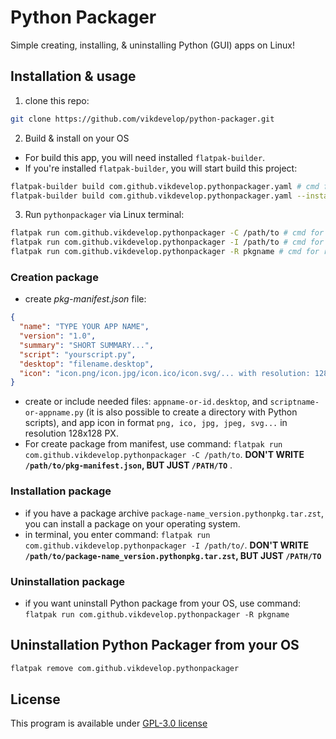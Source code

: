 # Python Packager
Simple creating, installing, & uninstalling Python (GUI) apps on Linux!

## Installation & usage
1. clone this repo:
```bash
git clone https://github.com/vikdevelop/python-packager.git
```
2. Build & install on your OS
- For build this app, you will need installed `flatpak-builder`.
- If you're installed `flatpak-builder`, you will start build this project:
```bash
flatpak-builder build com.github.vikdevelop.pythonpackager.yaml # cmd for build Python Packager
flatpak-builder build com.github.vikdevelop.pythonpackager.yaml --install --user # cmd for build and install Python Packager on your OS
```

3. Run `pythonpackager` via Linux terminal:
```bash
flatpak run com.github.vikdevelop.pythonpackager -C /path/to # cmd for creaate package from manifest
flatpak run com.github.vikdevelop.pythonpackager -I /path/to # cmd for install package on your OS
flatpak run com.github.vikdevelop.pythonpackager -R pkgname # cmd for remove a package from your OS
```
### Creation package
- create *pkg-manifest.json* file:
```json
{
  "name": "TYPE YOUR APP NAME",
  "version": "1.0",
  "summary": "SHORT SUMMARY...",
  "script": "yourscript.py",
  "desktop": "filename.desktop",
  "icon": "icon.png/icon.jpg/icon.ico/icon.svg/... with resolution: 128x128 px"
}
```
- create or include needed files: `appname-or-id.desktop`, and `scriptname-or-appname.py` (it is also possible to create a directory with Python scripts), and app icon in format `png, ico, jpg, jpeg, svg...` in resolution 128x128 PX.
- For create package from manifest, use command: `flatpak run com.github.vikdevelop.pythonpackager -C /path/to`. **DON'T WRITE `/path/to/pkg-manifest.json`, BUT JUST `/PATH/TO`** .

### Installation package
- if you have a package archive `package-name_version.pythonpkg.tar.zst`, you can install a package on your operating system.
- in terminal, you enter command: `flatpak run com.github.vikdevelop.pythonpackager -I /path/to/`. **DON'T WRITE `/path/to/package-name_version.pythonpkg.tar.zst`, BUT JUST `/PATH/TO`** 

### Uninstallation package
- if you want uninstall Python package from your OS, use command: `flatpak run com.github.vikdevelop.pythonpackager -R pkgname`

## Uninstallation Python Packager from your OS
```bash
flatpak remove com.github.vikdevelop.pythonpackager
```

## License
This program is available under [GPL-3.0 license](https://github.com/vikdevelop/python-packager/blob/main/LICENSE)
